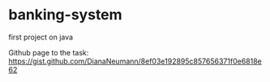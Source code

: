 # banking-system
first project on java

Github page to the task: 
https://gist.github.com/DianaNeumann/8ef03e192895c857656371f0e6818e62
